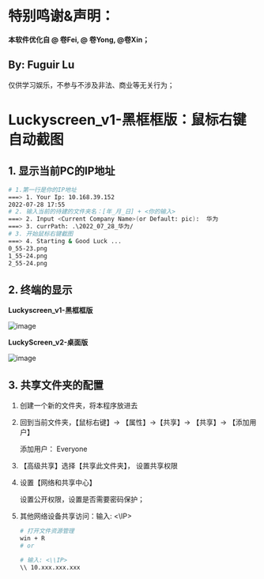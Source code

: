 # 特别鸣谢&声明：

**本软件优化自 @ 卷Fei, @ 卷Yong, @卷Xin；** 

**By: Fuguir Lu**
---

仅供学习娱乐，不参与不涉及非法、商业等无关行为；

# Luckyscreen_v1-黑框框版：鼠标右键自动截图

## 1. 显示当前PC的IP地址

```bash
# 1.第一行是你的IP地址
===> 1. Your Ip: 10.168.39.152
2022-07-28 17:55
# 2. 输入当前的待建的文件夹名：[年_月_日] + <你的输入>
===> 2. Input <Current Company Name>(or Default: pic):  华为
===> 3. currPath: .\2022_07_28_华为/
# 3. 开始鼠标右键截图
===> 4. Starting & Good Luck ...
0_55-23.png
1_55-24.png
2_55-24.png
```

## 2. 终端的显示
**Luckyscreen_v1-黑框框版**

![image](https://user-images.githubusercontent.com/50138258/182326517-67775945-9590-4259-9aa3-5241312b1abc.png)


**LuckyScreen_v2-桌面版**

![image](https://user-images.githubusercontent.com/50138258/182326231-5e053a91-b507-46df-b1b1-041f261d1908.png)


## 3. 共享文件夹的配置

1.   创建一个新的文件夹，将本程序放进去

2.   回到当前文件夹，【鼠标右键】-> 【属性】->【共享】-> 【共享】-> 【添加用户】

     添加用户： Everyone

3.   【高级共享】选择【共享此文件夹】， 设置共享权限


4.   设置【网络和共享中心】

     设置公开权限，设置是否需要密码保护；

5.   其他网络设备共享访问：输入: <\\IP>

     ```bash
     # 打开文件资源管理
     win + R
     # or
     
     # 输入: <\\IP>
     \\ 10.xxx.xxx.xxx
     ```
